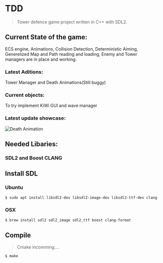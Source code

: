 # TDD
> Tower defence game project written in C++ with SDL2.

## Current State of the game:
  ECS engine, Animations, Collision Detection, Deterministic Aiming, Generelized Map and Path reading and loading, Enemy and Tower managers are in place and working.

### Latest Aditions:
Tower Manager and Death Animations(Still buggy)

### Current objects:
To try implement KiWi GUI and wave manager

### Latest update showcase:
![Death Animation](Demo/Death_Animation_1.gif)

## Needed Libaries:
### SDL2 and Boost CLANG

## Install SDL

### Ubuntu
```bash
$ sudo apt install libsdl2-dev libsdl2-image-dev libsdl2-ttf-dev clang-format-8
```

### OSX

```bash
$ brew install sdl2 sdl2_image sdl2_ttf boost clang-format
```

## Compile
> Cmake incomming....

```bash
$ make
```
